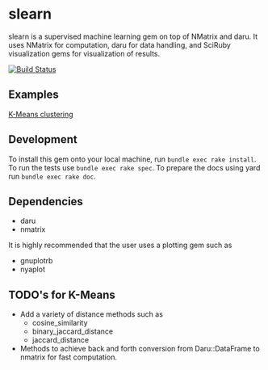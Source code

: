 # slearn
slearn is a supervised machine learning gem on top of NMatrix and daru.
It uses NMatrix for computation, daru for data handling, and SciRuby visualization gems for visualization of results.

[![Build Status](https://travis-ci.org/Arafatk/slearn.svg?branch=master)](https://travis-ci.org/Arafatk/slearn)

## Examples
[K-Means clustering](http://nbviewer.jupyter.org/github/Arafatk/slearn/blob/master/notebook/K-means.ipynb)

## Development
 To install this gem onto your local machine, run `bundle exec rake install`. To run the tests use `bundle exec rake spec`.
 To prepare the docs using yard run `bundle exec rake doc`.

## Dependencies
- daru
- nmatrix

It is highly recommended that the user uses a plotting gem such as 
- gnuplotrb
- nyaplot

## TODO's for K-Means
- Add a variety of distance methods such as 
  - cosine_similarity
  - binary_jaccard_distance
  - jaccard_distance
- Methods to achieve back and forth conversion from Daru::DataFrame to nmatrix for fast computation.
